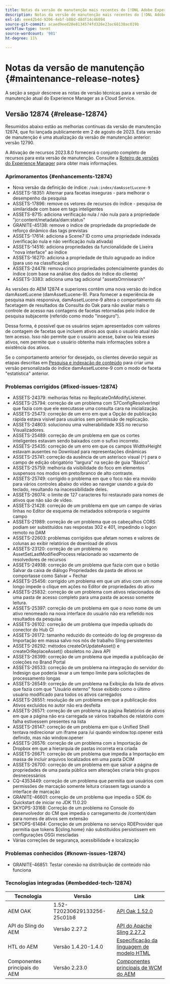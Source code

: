 ```yaml
---
title: Notas da versão de manutenção mais recentes do [!DNL Adobe Experience Manager] as a Cloud Service.
description: Notas da versão de manutenção mais recentes do [!DNL Adobe Experience Manager] as a Cloud Service.
exl-id: eee42b4d-9206-4ebf-b88d-d8df14c46094
source-git-commit: acaed9eed20e8134574fd326e23ac68130ac019b
workflow-type: tm+mt
source-wordcount: '981'
ht-degree: 11%

---
```


# Notas da versão de manutenção {#maintenance-release-notes}

A seção a seguir descreve as notas de versão técnicas para a versão de manutenção atual do Experience Manager as a Cloud Service.

## Versão 12874 {#release-12874}

Resumidos abaixo estão as melhorias contínuas da versão de manutenção 12874, que foi lançada publicamente em 2 de agosto de 2023. Esta versão de manutenção é uma atualização da versão de manutenção anterior: versão 12790.

A Ativação de recursos 2023.8.0 fornecerá o conjunto completo de recursos para esta versão de manutenção. Consulte a [Roteiro de versões do Experience Manager](https://experienceleague.adobe.com/docs/experience-manager-release-information/aem-release-updates/update-releases-roadmap.html?lang=pt-BR) para obter mais informações.

### Aprimoramentos {#enhancements-12874}

- Nova versão da definição de índice: `/oak:index/damAssetLucene-9`
- ASSETS-18351: Alternar para facetas inseguras - para melhorar o desempenho da pesquisa
- ASSETS-17896: remove os vetores de recursos do índice - pesquisa de similaridade com base em tags inteligentes
- ASSETS-8715: adiciona verificação nula / não nula para a propriedade &quot;jcr:content/metadata/dam:status&quot;
- GRANITE-45138: remove o índice de propriedade da propriedade de reforço dinâmico das tags previstas
- ASSETS-17614: adiciona a Scene7 ID como uma propriedade indexada (verificação nula e não verificação nula ativada)
- ASSETS-14516: adiciona propriedades da funcionalidade de Lixeira &quot;nova interface&quot; ao índice
- ASSETS-16270: adiciona a propriedade de título agrupado ao índice (para uso na classificação)
- ASSETS-24478: remova cinco propriedades potencialmente grandes do índice (com base na análise dos dados do índice do cliente)
- ASSETS-3383: adiciona uma tag adicional &quot;assetsOmnisearch&quot;

As versões do AEM 12874 e superiores contêm uma nova versão do índice damAssetLucene (damAssetLucene-9). Para fornecer a experiência de pesquisa mais responsiva, damAssetLucene-9 altera o comportamento da facetagem de resultados da Consulta do Oak para não avaliar mais o controle de acesso nas contagens de facetas retornadas pelo índice de pesquisa subjacente (referido como modo &quot;inseguro&quot;).

Dessa forma, é possível que os usuários sejam apresentados com valores de contagem de facetas que incluem ativos aos quais o usuário atual não tem acesso. Isso não permite que o usuário acesse, baixe ou leia esses ativos, nem permite que o usuário obtenha mais informações sobre a existência dos ativos.

Se o comportamento anterior for desejado, os clientes deverão seguir as etapas descritas em [Pesquisa e indexação de conteúdo](/help/operations/indexing.md) para criar uma versão personalizada do índice damAssetLucene-9 com o modo de faceta &quot;estatística&quot; anterior.

### Problemas corrigidos {#fixed-issues-12874}

- ASSETS-24379: melhorias feitas no ReplicateOnModifyListener.
- ASSETS-25794: correção de um problema com S7ConfigResolverImpl que fazia com que ele executasse uma consulta cara na inicialização.
- ASSETS-25473: correção de um erro em que a Opção de publicação rápida estava visível para usuários sem permissão de replicação.
- ASSETS-24803: solucionou uma vulnerabilidade XSS no recurso Visualizadores.
- ASSETS-25489: correção de um problema em que os cortes inteligentes estavam sendo baixados com o sufixo incorreto.
- ASSETS-25435: correção de um erro em que os campos WidthxHeight estavam ausentes no Download para representações dinâmicas
- ASSETS-25741: correção da ausência de um asterisco visual (`*`) para o campo de edição obrigatório &quot;largura&quot; na seção de guia &quot;Básico&quot;.
- ASSETS-25759: melhoria da visibilidade do foco em elementos suspensos nos modos em preto/branco de alto contraste.
- ASSETS-25749: corrigido o problema em que o foco não era movido para vários controles abaixo do vídeo ao navegar usando a guia do teclado, resultando na inacessibilidade deles.
- ASSETS-26074: o limite de 127 caracteres foi restaurado para nomes de ativos que não são de vídeo.
- ASSETS-21428: correção de um problema em que um campo de várias linhas no Editor de esquema de metadados sobreporia o seguinte campo
- ASSETS-21989: correção de um problema que os cabeçalhos CORS podiam ser substituídos nas respostas 302 e 401, impedindo o logon remoto no DAM
- ASSETS-22603: problemas corrigidos que afetam nomes e valores de colunas ao exibir relatórios de download de ativos
- ASSETS-23120: correção de um problema no AssetSetLastModifiedProcess relacionado ao vazamento de resolvedores de recursos
- ASSETS-24938: correção de um problema que fazia com que o botão Salvar da caixa de diálogo Propriedades da pasta de ativos se comportasse como Salvar + Fechar
- ASSETS-25456: corrigido um problema em que um ativo com um nome longo impede o clique em ações no Editor de propriedades do ativo
- ASSETS-25832: correção de um problema com ativos relacionados de uma pasta de acesso completo para uma pasta de acesso somente leitura.
- ASSETS-25397: correção de um problema em que o novo nome de um ativo renomeado na nova interface do usuário não era refletido nos resultados da pesquisa
- ASSETS-26102: correção de um problema que impedia uploads do conector do Hub CI
- ASSETS-26172: tamanho reduzido do conteúdo do log de progresso da Importação em massa salvo nos nós de trabalho Sling persistentes
- ASSETS-26292: métodos createOrUpdateAsset() e createOrReplaceAsset() obsoletos no Java API
- ASSETS-26399: correção de um problema que impedia a publicação de coleções no Brand Portal
- ASSETS-26533: correção de um problema na integração do servidor do Indesign que poderia levar a um tempo limite para solicitações de processamento longas
- ASSETS-26549: correção de um problema na Exibição da lista de ativos que fazia com que &quot;Usuário externo&quot; fosse exibido como o último usuário modificado para todos os ativos carregados
- ASSETS-26551: resolução de um problema em que a publicação dos Ativos excluídos no autor não era desfeita
- ASSETS-26571: correção de um problema na página Relatórios de ativos em que a página não era carregada se vários trabalhos de relatório com falha estivessem presentes na lista
- ASSETS-26147: correção de um problema em que o Unified Shell tentava redirecionar um iframe para /ui quando window.top.opener está definido, mas não window.opener
- ASSETS-26576: correção de um problema com a Importação de Dropbox em que a hierarquia de pastas incorreta era criada
- ASSETS-26671: correção de um problema que impedia a Importação em massa de incluir arquivos localizados em uma pasta DCIM
- ASSETS-26700: correção de um problema em que salvar a página de propriedades de uma pasta pública sem alterações criaria três grupos desnecessários
- CQ-4353449: correção de um problema que permitia que usuários com permissões de marcação somente leitura criassem tags usando a interface de marcação
- GRANITE-46601: correção de um problema que impedia o SDK do Quickstart de iniciar no JDK 11.0.20
- SKYOPS-33168: Correção de um problema no Console do desenvolvedor do CM que impedia o carregamento de /content/dam para nomes de ativos sem extensão
- SKYOPS-61484: Correção de um problema no serviço RDEProvider que permitia que tokens ${sling.home} não substituídos persistissem em configurações OSGi mescladas
- Várias correções de segurança, acessibilidade e localização

### Problemas conhecidos {#known-issues-12874}

- GRANITE-46851: Testar conexão na distribuição de conteúdo não funciona

### Tecnologias integradas {#embedded-tech-12874}

| Tecnologia | Versão | Link |
|---|---|---|
| AEM OAK | 1.52-T20230629133256-25c01b8 | [API Oak 1.52.0](https://www.javadoc.io/doc/org.apache.jackrabbit/oak-api/1.52.0/index.html) |
| API do Sling do AEM | Versão 2.27.2 | [API do Apache Sling 2.27.2](https://www.javadoc.io/doc/org.apache.sling/org.apache.sling.api/latest/index.html) |
| HTL do AEM | Versão 1.4.20-1.4.0 | [Especificação da linguagem de modelo HTML](https://github.com/adobe/htl-spec) |
| Componentes principais do AEM | Versão 2.23.0 | [Componentes principais de WCM do AEM](https://github.com/adobe/aem-core-wcm-components) |
